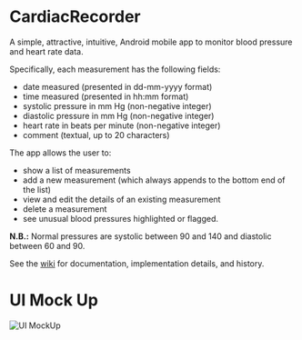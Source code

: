# CardiacRecorder

A simple, attractive, intuitive, Android mobile app to monitor blood pressure and heart rate data.

Specifically, each measurement has the following fields: 
* date measured (presented in dd-mm-yyyy format) 
* time measured (presented in hh:mm format) 
* systolic pressure in mm Hg (non-negative integer) 
* diastolic pressure in mm Hg (non-negative integer) 
* heart rate in beats per minute (non-negative integer) 
* comment (textual, up to 20 characters)  

The app allows the user to: 
* show a list of measurements 
* add a new measurement (which always appends to the bottom end of the list) 
* view and edit the details of an existing measurement 
* delete a measurement 
* see unusual blood pressures highlighted or flagged. 

**N.B.:** Normal pressures are systolic between 90 and 140 and diastolic between 60 and 90.

See the [wiki](https://github.com/pushanweb/CardiacRecorder/wiki/Home/) for documentation, implementation details, and history.

# UI Mock Up

![UI MockUp](https://user-images.githubusercontent.com/61117657/181684787-128bfd0d-dfbe-4ffe-a3db-def77605ac34.PNG)
